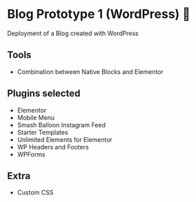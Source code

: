 # Blog Prototype 1 (WordPress) 📄

Deployment of a Blog created with WordPress

## Tools
- Combination between Native Blocks and Elementor

## Plugins selected
- Elementor
- Mobile Menu
- Smash Balloon Instagram Feed
- Starter Templates
- Unlimited Elements for Elementor
- WP Headers and Footers
- WPForms

## Extra
- Custom CSS
